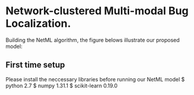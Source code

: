 # Network-clustered Multi-modal Bug Localization.
Building the NetML algorithm, the figure belows illustrate our proposed model:

First time setup
----------------
Please install the neccessary libraries before running our NetML model 
  $ python 2.7
  $ numpy 1.31.1
  $ scikit-learn 0.19.0
